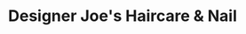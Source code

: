 ---
title: "Designer Joe's Haircare & Nail"
url: /logansport/designer-joes-haircare-und-nail/
shop: Friseur
---